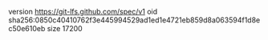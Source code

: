 version https://git-lfs.github.com/spec/v1
oid sha256:0850c40410762f3e445994529ad1ed1e4721eb859d8a063594f1d8ec50e610eb
size 17200
